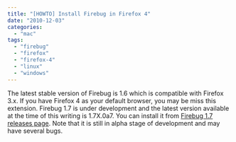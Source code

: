 ```yaml
---
title: "[HOWTO] Install Firebug in Firefox 4"
date: "2010-12-03"
categories: 
  - "mac"
tags: 
  - "firebug"
  - "firefox"
  - "firefox-4"
  - "linux"
  - "windows"
---
```


The latest stable version of Firebug is 1.6 which is compatible with Firefox 3.x. If you have Firefox 4 as your default browser, you may be miss this extension. Firebug 1.7 is under development and the latest version available at the time of this writing is 1.7X.0a7. You can install it from [Firebug 1.7 releases page](http://getfirebug.com/releases/firebug/1.7X/). Note that it is still in alpha stage of development and may have several bugs.
